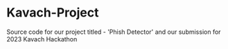 # Kavach-Project
Source code for our project titled - 'Phish Detector' and our submission for 2023 Kavach Hackathon
